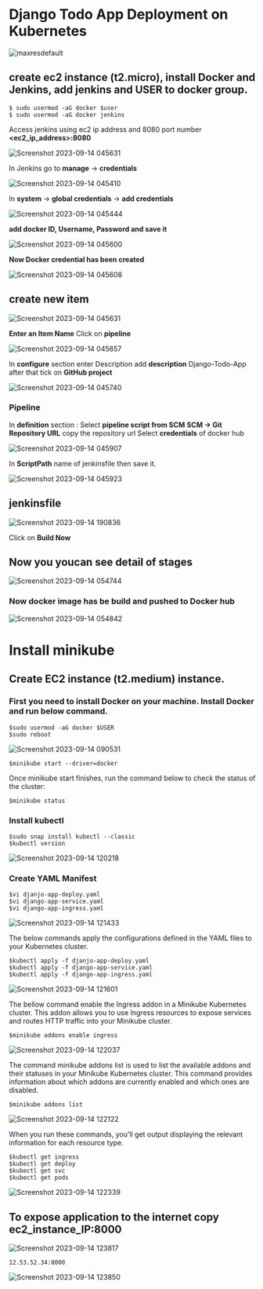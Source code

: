 # Django Todo App Deployment on Kubernetes 
![maxresdefault](https://github.com/pradip2994/Project_k8_django_app/assets/124191442/ecd546e3-d28a-419e-a1dd-aad9ce46ee40)


## create ec2 instance (t2.micro), install Docker and Jenkins, add jenkins and USER to docker group.
```
$ sudo usermod -aG docker $user
$ sudo usermod -aG docker jenkins
```

Access jenkins using ec2 ip address and 8080 port number 
**<ec2_ip_address>:8080**

![Screenshot 2023-09-14 045631](https://github.com/pradip2994/Project_k8_django_app/assets/124191442/a1905dd0-f0f2-4217-b843-da969e4e70e6)


In Jenkins go to **manage** -> **credentials** 

![Screenshot 2023-09-14 045410](https://github.com/pradip2994/Project_k8_django_app/assets/124191442/f1dd1318-5356-4725-a9a8-774fb2f7f4f6)


In **system** -> **global credentials** -> **add credentials**

![Screenshot 2023-09-14 045444](https://github.com/pradip2994/Project_k8_django_app/assets/124191442/0292cab1-0816-4ca4-a37c-5aed312f9e25)

**add docker ID, Username, Password and save it**

![Screenshot 2023-09-14 045600](https://github.com/pradip2994/Project_k8_django_app/assets/124191442/d535a13f-6e80-4582-8ab0-33b5feab8a4f)

**Now Docker credential has been created**

![Screenshot 2023-09-14 045608](https://github.com/pradip2994/Project_k8_django_app/assets/124191442/1daadadc-4ef0-4fb4-a1bd-1edd556dbb19)


## create **new item** 

![Screenshot 2023-09-14 045631](https://github.com/pradip2994/Project_k8_django_app/assets/124191442/5732662a-0a41-4bc4-8200-3377d4c4a2e8)

**Enter an Item Name**
Click on **pipeline** 

![Screenshot 2023-09-14 045657](https://github.com/pradip2994/Project_k8_django_app/assets/124191442/fcaae2e8-1afe-4614-8858-a0b7e3485b11)

In **configure** section enter Description
add **description** Django-Todo-App after that tick on **GitHub project**

![Screenshot 2023-09-14 045740](https://github.com/pradip2994/Project_k8_django_app/assets/124191442/14a3a78c-406a-43c6-a5a0-8b2e14b00f8b)

### Pipeline

In **definition** section : Select **pipeline script from SCM**
**SCM -> Git**
**Repository URL** copy the repository url
Select **credentials** of docker hub

![Screenshot 2023-09-14 045907](https://github.com/pradip2994/Project_k8_django_app/assets/124191442/e3c77b54-7dd8-4874-b811-b2ac3934cfa3)

In **ScriptPath** name of jenkinsfile then save it.

![Screenshot 2023-09-14 045923](https://github.com/pradip2994/Project_k8_django_app/assets/124191442/e7aae987-49f4-43cf-9567-490971459071)

## jenkinsfile 

![Screenshot 2023-09-14 190836](https://github.com/pradip2994/Project_k8_django_app/assets/124191442/2176db2f-1970-4ac9-b011-ded20563f5c3)



Click on **Build Now**
## Now you youcan see detail of stages 

![Screenshot 2023-09-14 054744](https://github.com/pradip2994/Project_k8_django_app/assets/124191442/f54f1556-c35c-496d-a990-50147592a357)

### Now docker image has be build and pushed to Docker hub 

![Screenshot 2023-09-14 054842](https://github.com/pradip2994/Project_k8_django_app/assets/124191442/be4921e0-1afa-4f95-9060-bb4428b6dbd1)

# Install minikube

## Create EC2 instance (t2.medium) instance.

### First you need to install Docker on your machine. Install Docker and run below command.

```
$sudo usermod -aG docker $USER
$sudo reboot
```

![Screenshot 2023-09-14 090531](https://github.com/pradip2994/Project_k8_django_app/assets/124191442/e8084076-c739-4ec4-9d08-7cf6e2a21881)

```
$minikube start --driver=docker
```

Once minikube start finishes, run the command below to check the status of the cluster:
```
$minikube status
```

### Install kubectl
```
$sudo snap install kubectl --classic
$kubectl version
```

![Screenshot 2023-09-14 120218](https://github.com/pradip2994/Project_k8_django_app/assets/124191442/aa0b564a-1c18-4ae7-8370-079bc90cdb57)

### Create YAML Manifest
```
$vi djanjo-app-deploy.yaml
$vi django-app-service.yaml
$vi django-app-ingress.yaml
```

![Screenshot 2023-09-14 121433](https://github.com/pradip2994/Project_k8_django_app/assets/124191442/155aee48-e6be-462a-9289-a19589dc0294)

The below commands apply the configurations defined in the YAML files to your Kubernetes cluster.

```
$kubectl apply -f djanjo-app-deploy.yaml
$kubectl apply -f django-app-service.yaml
$kubectl apply -f django-app-ingress.yaml
```

![Screenshot 2023-09-14 121601](https://github.com/pradip2994/Project_k8_django_app/assets/124191442/63218609-4b59-47e2-b845-6c1eb6d7e7e2)

The bellow command enable the Ingress addon in a Minikube Kubernetes cluster. This addon allows you to use Ingress resources to expose services and routes HTTP traffic into your Minikube cluster.

```
$minikube addons enable ingress
```

![Screenshot 2023-09-14 122037](https://github.com/pradip2994/Project_k8_django_app/assets/124191442/a55dc990-16f1-4ad7-b8ff-9ca41317292d)

The command minikube addons list is used to list the available addons and their statuses in your Minikube Kubernetes cluster. This command provides information about which addons are currently enabled and which ones are disabled.

```
$minikube addons list
```

![Screenshot 2023-09-14 122122](https://github.com/pradip2994/Project_k8_django_app/assets/124191442/9886e0f5-b64f-4500-baa9-ca43f186b620)

When you run these commands, you'll get output displaying the relevant information for each resource type.

```
$kubectl get ingress
$kubectl get deploy
$kubectl get svc
$kubectl get pods
```

![Screenshot 2023-09-14 122339](https://github.com/pradip2994/Project_k8_django_app/assets/124191442/f2156893-140f-459a-ad62-e133d5b2e8c4)

## To expose application to the internet copy ec2_instance_IP:8000 

![Screenshot 2023-09-14 123817](https://github.com/pradip2994/Project_k8_django_app/assets/124191442/8a632754-fec9-45fe-bd8f-ceb71f6a9719)

```
12.53.52.34:8000
```

![Screenshot 2023-09-14 123850](https://github.com/pradip2994/Project_k8_django_app/assets/124191442/164ab14f-547e-40d0-8ddf-49e8b0e4563e)


